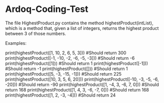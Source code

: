 # Ardoq-Coding-Test

The file HighestProduct.py contains the method highestProduct(intList), which is a method that, given a list of integers, returns the highest product between 3 of those numbers.

Examples:

print(highestProduct([1, 10, 2, 6, 5, 3])) #Should return 300
print(highestProduct([-1, -10, -2, -6, -5, -3])) #Should return -6
print(highestProduct([1])) #Should return 1
print(highestProduct([-1])) #Should return -1
print(highestProduct([])) #Should return 1
print(highestProduct([5, -3, -15, -1])) #Should return 225
print(highestProduct([10, 3, 5, 6, 20]))
print(highestProduct([-10, -3, -5, -6, -20])) #Should return -90
print(highestProduct([1, -4, 3, -6, 7, 0])) #Should return 168
print(highestProduct([1, 4, 3, -6, -7, 0])) #Should return 168
print(highestProduct([1, 2, -3, -4])) #Should return 24

